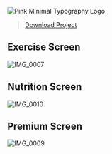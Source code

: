 ![Pink Minimal Typography Logo ](https://user-images.githubusercontent.com/63160825/232286909-adff72e2-457d-4f8c-ae8f-3f8e2babcd90.png)

> [Download Project](https://github.com/Dr-Groot/FoodFit#:~:text=Commit%20time-,FoodFit.zip,-Project)

## Exercise Screen
![IMG_0007](https://user-images.githubusercontent.com/63160825/232287183-77069c09-6824-4155-857d-c892531ff25f.PNG)

## Nutrition Screen
![IMG_0010](https://user-images.githubusercontent.com/63160825/232287188-e40602cf-bd8f-4770-9e3a-3c7a4390d2dd.PNG)

## Premium Screen
![IMG_0009](https://user-images.githubusercontent.com/63160825/232287190-fb9f2779-9767-4c0b-8885-6e536dfd424e.PNG)

